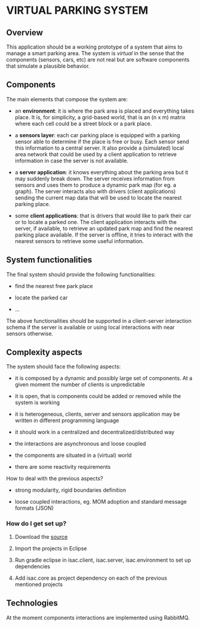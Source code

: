 # VIRTUAL PARKING SYSTEM #

## Overview ##

This application should be a working prototype of a system that aims to manage a smart parking area. The system is *virtual* in the sense that the components (sensors, cars, etc) are not real but are software components that simulate a plausible behavior.

## Components ##

The main elements that compose the system are:

* an **environment**: it is where the park area is placed and everything takes place. It is, for simplicity, a grid-based world, that is an (n x m) matrix where each cell could be a street block or a park place.

* a **sensors layer**: each car parking place is equipped with a parking sensor able to determine if the place is free or busy. Each sensor send this information to a central server. It also provide a (simulated) local area network that could be used by a client application to retrieve information in case the server is not available.

* a **server application**: it knows everything about the parking area but it may suddenly break down. The server receives information from sensors and uses them to produce a dynamic park map (for eg. a graph). The server interacts also with drivers (client applications) sending the current map data that will be used to locate the nearest parking place. 

* some **client applications**: that is drivers that would like to park their car or to locate a parked one. The client application interacts with the server, if available, to retrieve an updated park map and find the nearest parking place available. If the server is offline, it tries to interact with the nearest sensors to retrieve some useful information.

## System functionalities ##

The final system should provide the following functionalities:

* find the nearest free park place

* locate the parked car

* ...

The above functionalities should be supported in a client-server interaction schema if the server is available or using local interactions with near sensors otherwise. 

## Complexity aspects ##

The system should face the following aspects:

* it is composed by a dynamic and possibly large set of components. At a given moment the number of clients is unpredictable

* it is open, that is components could be added or removed while the system is working

* it is heterogeneous, clients, server and sensors application may be written in different programming language

* it should work in a centralized and decentralized/distributed way

* the interactions are asynchronous and loose coupled

* the components are situated in a (virtual) world

* there are some reactivity requirements

How to deal with the previous aspects?

* strong modularity, rigid boundaries definition

* loose coupled interactions, eg. MOM adoption and standard message formats (JSON)


### How do I get set up? ###

1. Download the [source](https://bitbucket.org/acco93/virtual-parking-system/src)
 
2. Import the projects in Eclipse

3. Run gradle eclipse in isac.client, isac.server, isac.environment to set up dependencies

4. Add isac.core as project dependency on each of the previous mentioned projects

## Technologies ##

At the moment components interactions are implemented using RabbitMQ.
